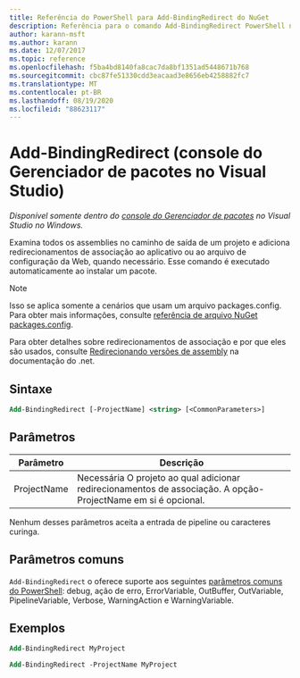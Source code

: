 ```yaml
---
title: Referência do PowerShell para Add-BindingRedirect do NuGet
description: Referência para o comando Add-BindingRedirect PowerShell no console do Gerenciador de pacotes NuGet no Visual Studio.
author: karann-msft
ms.author: karann
ms.date: 12/07/2017
ms.topic: reference
ms.openlocfilehash: f5ba4bd8140fa8cac7da8bf1351ad5448671b768
ms.sourcegitcommit: cbc87fe51330cdd3eacaad3e8656eb4258882fc7
ms.translationtype: MT
ms.contentlocale: pt-BR
ms.lasthandoff: 08/19/2020
ms.locfileid: "88623117"
---
```

# <a name="add-bindingredirect-package-manager-console-in-visual-studio"></a>Add-BindingRedirect (console do Gerenciador de pacotes no Visual Studio)

*Disponível somente dentro do [console do Gerenciador de pacotes](../../consume-packages/install-use-packages-powershell.md) no Visual Studio no Windows.*

Examina todos os assemblies no caminho de saída de um projeto e adiciona redirecionamentos de associação ao aplicativo ou ao arquivo de configuração da Web, quando necessário. Esse comando é executado automaticamente ao instalar um pacote.

> [!NOTE]
> Isso se aplica somente a cenários que usam um arquivo packages.config. Para obter mais informações, consulte [referência de arquivo NuGet packages.config](~/reference/packages-config.md).

Para obter detalhes sobre redirecionamentos de associação e por que eles são usados, consulte [Redirecionando versões de assembly](/dotnet/framework/configure-apps/redirect-assembly-versions) na documentação do .net.

## <a name="syntax"></a>Sintaxe

```ps
Add-BindingRedirect [-ProjectName] <string> [<CommonParameters>]
```

## <a name="parameters"></a>Parâmetros

| Parâmetro | Descrição |
| --- | --- |
| ProjectName | Necessária O projeto ao qual adicionar redirecionamentos de associação. A opção-ProjectName em si é opcional. |

Nenhum desses parâmetros aceita a entrada de pipeline ou caracteres curinga.

## <a name="common-parameters"></a>Parâmetros comuns

`Add-BindingRedirect` o oferece suporte aos seguintes [parâmetros comuns do PowerShell](https://go.microsoft.com/fwlink/?LinkID=113216): debug, ação de erro, ErrorVariable, OutBuffer, OutVariable, PipelineVariable, Verbose, WarningAction e WarningVariable.

## <a name="examples"></a>Exemplos

```ps
Add-BindingRedirect MyProject

Add-BindingRedirect -ProjectName MyProject
```

